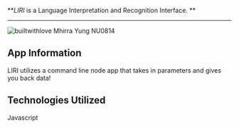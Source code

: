 **_LIRI_ is a Language Interpretation and Recognition Interface. **

-----------------
![builtwithlove](http://forthebadge.com/images/badges/built-with-love.svg)
Mhirra Yung NU0814

## App Information
LIRI utilizes a command line node app that takes in parameters and gives you back data!

## Technologies Utilized
Javascript
